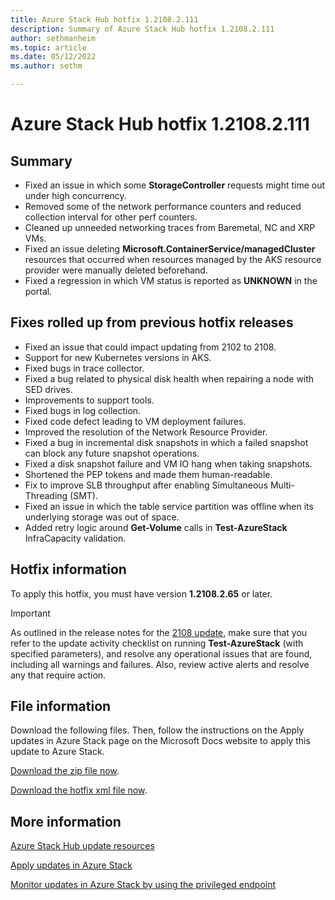 ```yaml
---
title: Azure Stack Hub hotfix 1.2108.2.111
description: Summary of Azure Stack Hub hotfix 1.2108.2.111
author: sethmanheim
ms.topic: article
ms.date: 05/12/2022
ms.author: sethm

---
```


# Azure Stack Hub hotfix 1.2108.2.111

## Summary

- Fixed an issue in which some **StorageController** requests might time out under high concurrency.
- Removed some of the network performance counters and reduced collection interval for other perf counters.
- Cleaned up unneeded networking traces from Baremetal, NC and XRP VMs.
- Fixed an issue deleting **Microsoft.ContainerService/managedCluster** resources that occurred when resources managed by the AKS resource provider were manually deleted beforehand.
- Fixed a regression in which VM status is reported as **UNKNOWN** in the portal.

## Fixes rolled up from previous hotfix releases

- Fixed an issue that could impact updating from 2102 to 2108.
- Support for new Kubernetes versions in AKS.
- Fixed bugs in trace collector.
- Fixed a bug related to physical disk health when repairing a node with SED drives.
- Improvements to support tools.
- Fixed bugs in log collection.
- Fixed code defect leading to VM deployment failures.
- Improved the resolution of the Network Resource Provider.
- Fixed a bug in incremental disk snapshots in which a failed snapshot can block any future snapshot operations.
- Fixed a disk snapshot failure and VM IO hang when taking snapshots.
- Shortened the PEP tokens and made them human-readable.
- Fix to improve SLB throughput after enabling Simultaneous Multi-Threading (SMT).
- Fixed an issue in which the table service partition was offline when its underlying storage was out of space.
- Added retry logic around **Get-Volume** calls in **Test-AzureStack** InfraCapacity validation.

## Hotfix information

To apply this hotfix, you must have version **1.2108.2.65** or later.

> [!IMPORTANT]
> As outlined in the release notes for the [2108 update](release-notes.md?view=azs-2108&preserve-view=true), make sure that you refer to the update activity checklist on running **Test-AzureStack** (with specified parameters), and resolve any operational issues that are found, including all warnings and failures. Also, review active alerts and resolve any that require action.

## File information

Download the following files. Then, follow the instructions on the Apply updates in Azure Stack page on the Microsoft Docs website to apply this update to Azure Stack.

[Download the zip file now](https://azurestackhub.azureedge.net/PR/download/MAS_ProdHotfix_1.2108.2.111/HotFix/AzS_Update_1.2108.2.111.zip).

[Download the hotfix xml file now](https://azurestackhub.azureedge.net/PR/download/MAS_ProdHotfix_1.2108.2.111/HotFix/metadata.xml).

## More information

[Azure Stack Hub update resources](azure-stack-updates.md)

[Apply updates in Azure Stack](azure-stack-apply-updates.md)

[Monitor updates in Azure Stack by using the privileged endpoint](azure-stack-monitor-update.md)

